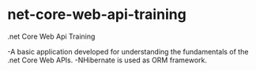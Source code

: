 # net-core-web-api-training
.net Core Web Api Training


-A basic application developed for understanding the fundamentals of the .net Core Web APIs.
-NHibernate is used as ORM framework.
